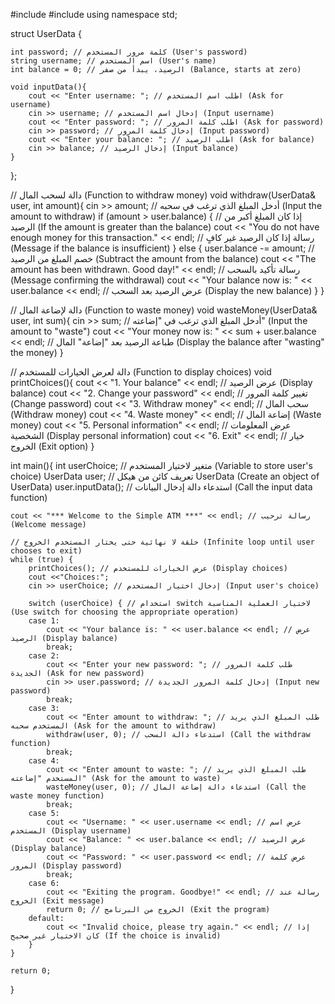 #include<iostream>
#include<string>
using namespace std;

struct UserData {

    int password; // كلمة مرور المستخدم (User's password)
    string username; // اسم المستخدم (User's name)
    int balance = 0; // الرصيد، يبدأ من صفر (Balance, starts at zero)

    void inputData(){
        cout << "Enter username: "; // اطلب اسم المستخدم (Ask for username)
        cin >> username; // إدخال اسم المستخدم (Input username)
        cout << "Enter password: "; // اطلب كلمة المرور (Ask for password)
        cin >> password; // إدخال كلمة المرور (Input password)
        cout << "Enter your balance: "; // اطلب الرصيد (Ask for balance)
        cin >> balance; // إدخال الرصيد (Input balance)
    }
};

// دالة لسحب المال (Function to withdraw money)
void withdraw(UserData& user, int amount){
    cin >> amount; // أدخل المبلغ الذي ترغب في سحبه (Input the amount to withdraw)
    if (amount > user.balance) { // إذا كان المبلغ أكبر من الرصيد (If the amount is greater than the balance)
        cout << "You do not have enough money for this transaction." << endl; // رسالة إذا كان الرصيد غير كافٍ (Message if the balance is insufficient)
    } else {
        user.balance -= amount; // خصم المبلغ من الرصيد (Subtract the amount from the balance)
        cout << "The amount has been withdrawn. Good day!" << endl; // رسالة تأكيد بالسحب (Message confirming the withdrawal)
        cout << "Your balance now is: " << user.balance << endl; // عرض الرصيد بعد السحب (Display the new balance)
    }
}

// دالة لإضاعة المال (Function to waste money)
void wasteMoney(UserData& user, int sum){
    cin >> sum; // أدخل المبلغ الذي ترغب في "إضاعته" (Input the amount to "waste")
    cout << "Your money now is: " << sum + user.balance << endl; // طباعة الرصيد بعد "إضاعة" المال (Display the balance after "wasting" the money)
}

// دالة لعرض الخيارات للمستخدم (Function to display choices)
void printChoices(){
    cout << "1. Your balance" << endl; // عرض الرصيد (Display balance)
    cout << "2. Change your password" << endl; // تغيير كلمة المرور (Change password)
    cout << "3. Withdraw money" << endl; // سحب المال (Withdraw money)
    cout << "4. Waste money" << endl; // إضاعة المال (Waste money)
    cout << "5. Personal information" << endl; // عرض المعلومات الشخصية (Display personal information)
    cout << "6. Exit" << endl; // خيار الخروج (Exit option)
}

int main(){
    int userChoice; // متغير لاختيار المستخدم (Variable to store user's choice)
    UserData user; // تعريف كائن من هيكل UserData (Create an object of UserData)
    user.inputData(); // استدعاء دالة إدخال البيانات (Call the input data function)

    cout << "*** Welcome to the Simple ATM ***" << endl; // رسالة ترحيب (Welcome message)

    // حلقة لا نهائية حتى يختار المستخدم الخروج (Infinite loop until user chooses to exit)
    while (true) {
        printChoices(); // عرض الخيارات للمستخدم (Display choices)
        cout <<"Choices:";
        cin >> userChoice; // إدخال اختيار المستخدم (Input user's choice)

        switch (userChoice) { // استخدام switch لاختيار العملية المناسبة (Use switch for choosing the appropriate operation)
        case 1:
            cout << "Your balance is: " << user.balance << endl; // عرض الرصيد (Display balance)
            break;
        case 2:
            cout << "Enter your new password: "; // طلب كلمة المرور الجديدة (Ask for new password)
            cin >> user.password; // إدخال كلمة المرور الجديدة (Input new password)
            break;
        case 3:
            cout << "Enter amount to withdraw: "; // طلب المبلغ الذي يريد المستخدم سحبه (Ask for the amount to withdraw)
            withdraw(user, 0); // استدعاء دالة السحب (Call the withdraw function)
            break;
        case 4:
            cout << "Enter amount to waste: "; // طلب المبلغ الذي يريد المستخدم "إضاعته" (Ask for the amount to waste)
            wasteMoney(user, 0); // استدعاء دالة إضاعة المال (Call the waste money function)
            break;
        case 5:
            cout << "Username: " << user.username << endl; // عرض اسم المستخدم (Display username)
            cout << "Balance: " << user.balance << endl; // عرض الرصيد (Display balance)
            cout << "Password: " << user.password << endl; // عرض كلمة المرور (Display password)
            break;
        case 6:
            cout << "Exiting the program. Goodbye!" << endl; // رسالة عند الخروج (Exit message)
            return 0; // الخروج من البرنامج (Exit the program)
        default:
            cout << "Invalid choice, please try again." << endl; // إذا كان الاختيار غير صحيح (If the choice is invalid)
        }
    }

    return 0;
}
